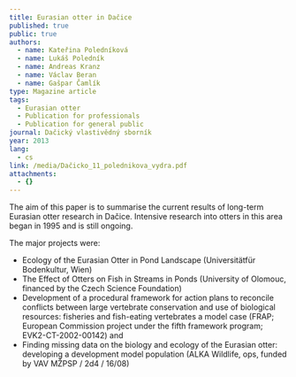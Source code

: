 ```yaml
---
title: Eurasian otter in Dačice
published: true
public: true
authors:
  - name: Kateřina Poledníková
  - name: Lukáš Poledník
  - name: Andreas Kranz
  - name: Václav Beran
  - name: Gašpar Čamlík
type: Magazine article
tags:
  - Eurasian otter
  - Publication for professionals
  - Publication for general public
journal: Dačický vlastivědný sborník
year: 2013
lang:
  - cs
link: /media/Dačicko_11_polednikova_vydra.pdf
attachments:
  - {}
---
```

The aim of this paper is to summarise the current results of long-term Eurasian otter research in Dačice. Intensive research into otters in this area began in 1995 and is still ongoing. 

The major projects were: 

* Ecology of the Eurasian Otter in Pond Landscape (Universitätfür Bodenkultur, Wien) 
* The Effect of Otters on Fish in Streams in Ponds (University of Olomouc, financed by the Czech Science Foundation)
* Development of a procedural framework for action plans to reconcile conflicts between large vertebrate conservation and use of biological resources: fisheries and fish-eating vertebrates a model case (FRAP; European Commission project under the fifth framework program; EVK2-CT-2002-00142) and 
* Finding missing data on the biology and ecology of the Eurasian otter: developing a development model population (ALKA Wildlife, ops, funded by VAV MŽPSP / 2d4 / 16/08)
